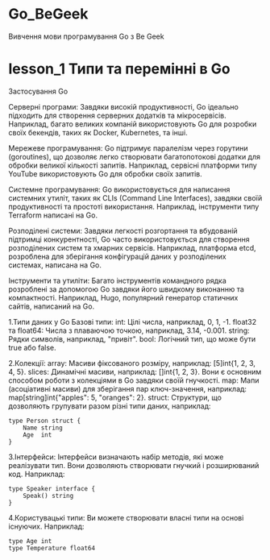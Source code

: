 # Go_BeGeek
Вивчення мови програмування Go з  Be Geek

# lesson_1 Типи та перемінні в Go

Застосування Go

Серверні програми: Завдяки високій продуктивності, Go ідеально підходить для створення серверних додатків та мікросервісів. Наприклад, багато великих компаній використовують Go для розробки своїх бекендів, таких як Docker, Kubernetes, та інші.

Мережеве програмування: Go підтримує паралелізм через горутини (goroutines), що дозволяє легко створювати багатопотокові додатки для обробки великої кількості запитів. Наприклад, сервісні платформи типу YouTube використовують Go для обробки своїх запитів.

Системне програмування: Go використовується для написання системних утиліт, таких як CLIs (Command Line Interfaces), завдяки своїй продуктивності та простоті використання. Наприклад, інструменти типу Terraform написані на Go.

Розподілені системи: Завдяки легкості розгортання та вбудованій підтримці конкурентності, Go часто використовується для створення розподілених систем та хмарних сервісів. Наприклад, платформа etcd, розроблена для зберігання конфігурацій даних у розподілених системах, написана на Go.

Інструменти та утиліти: Багато інструментів командного рядка розроблені за допомогою Go завдяки його швидкому виконанню та компактності. Наприклад, Hugo, популярний генератор статичних сайтів, написаний на Go.

1.Типи даних у Go
Базові типи:
int:  Цілі числа, наприклад, 0, 1, -1.
float32 та float64: Числа з плаваючою точкою, наприклад, 3.14, -0.001.
string: Рядки символів, наприклад, "привіт".
bool: Логічний тип, що може бути true або false.

2.Колекції:
array: Масиви фіксованого розміру, наприклад: [5]int{1, 2, 3, 4, 5}.
slices: Динамічні масиви, наприклад: []int{1, 2, 3}. Вони є основним способом роботи з колекціями в Go завдяки своїй гнучкості.
map: Мапи (асоціативні масиви) для зберігання пар ключ-значення, наприклад: map[string]int{"apples": 5, "oranges": 2}.
struct: Структури, що дозволяють групувати разом різні типи даних, наприклад:

    type Person struct {
        Name string
        Age  int
    }

3.Інтерфейси: Інтерфейси визначають набір методів, які може реалізувати тип. Вони дозволяють створювати гнучкий і розширюваний код. Наприклад:

    type Speaker interface {
        Speak() string
    }

4.Користувацькі типи: Ви можете створювати власні типи на основі існуючих. Наприклад:

    type Age int
    type Temperature float64

